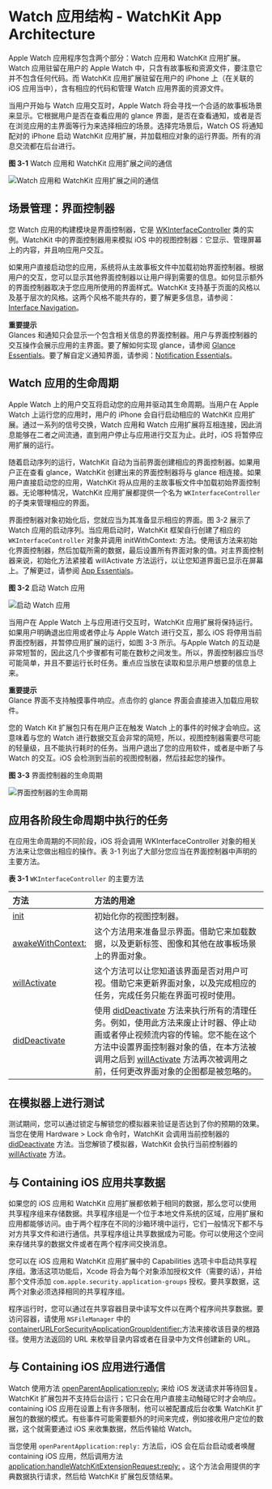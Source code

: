 # Watch 应用结构 - WatchKit App Architecture

Apple Watch 应用程序包含两个部分：Watch 应用和 WatchKit 应用扩展。Watch 应用驻留在用户的 Apple Watch 中，只含有故事板和资源文件，要注意它并不包含任何代码。而 WatchKit 应用扩展驻留在用户的 iPhone 上（在关联的 iOS 应用当中），含有相应的代码和管理 Watch 应用界面的资源文件。

当用户开始与 Watch 应用交互时，Apple Watch 将会寻找一个合适的故事板场景来显示。它根据用户是否在查看应用的 glance 界面，是否在查看通知，或者是否在浏览应用的主界面等行为来选择相应的场景。选择完场景后，Watch OS 将通知配对的 iPhone 启动 WatchKit 应用扩展，并加载相应对象的运行界面。所有的消息交流都在后台进行。

**图 3-1** Watch 应用和 WatchKit 应用扩展之间的通信

![Watch 应用和 WatchKit 应用扩展之间的通信](../images/app_communication_2x.png)  

## 场景管理：界面控制器

您 Watch 应用的构建模块是界面控制器，它是 [WKInterfaceController](https://developer.apple.com/library/prerelease/ios/documentation/WatchKit/Reference/WKInterfaceController_class/index.html#//apple_ref/occ/cl/WKInterfaceController) 类的实例。WatchKit 中的界面控制器用来模拟 iOS 中的视图控制器：它显示、管理屏幕上的内容，并且响应用户交互。

如果用户直接启动您的应用，系统将从主故事板文件中加载初始界面控制器。根据用户的交互，您可以显示其他界面控制器以让用户得到需要的信息。如何显示额外的界面控制器取决于您应用所使用的界面样式。WatchKit 支持基于页面的风格以及基于层次的风格。这两个风格不能共存的，要了解更多信息，请参阅：[Interface Navigation](../watchKit-apps/interface-navigation.md)。

>
**重要提示**   
Glances 和通知只会显示一个包含相关信息的界面控制器。用户与界面控制器的交互操作会展示应用的主界面。要了解如何实现 glance，请参阅 [Glance Essentials](../glances/glance-essentials.md)。要了解自定义通知界面，请参阅：[Notification Essentials](../notifications/notification-essentials.md)。

## Watch 应用的生命周期

Apple Watch 上的用户交互将启动您的应用并驱动其生命周期。当用户在 Apple Watch 上运行您的应用时，用户的 iPhone 会自行启动相应的 WatchKit 应用扩展。通过一系列的信号交换，Watch 应用和 Watch 应用扩展将互相连接，因此消息能够在二者之间流通，直到用户停止与应用进行交互为止。此时，iOS 将暂停应用扩展的运行。

随着启动序列的运行，WatchKit 自动为当前界面创建相应的界面控制器。如果用户正在查看 glance，WatchKit 创建出来的界面控制器将与 glance 相连接。如果用户直接启动您的应用，WatchKit 将从应用的主故事板文件中加载初始界面控制器。无论哪种情况，WatchKit 应用扩展都提供一个名为 `WKInterfaceController` 的子类来管理相应的界面。

界面控制器对象初始化后，您就应当为其准备显示相应的界面。图 3-2 展示了 Watch 应用的启动序列。当应用启动时，WatchKit 框架自行创建了相应的 `WKInterfaceController` 对象并调用 initWithContext: 方法。使用该方法来初始化界面控制器，然后加载所需的数据，最后设置所有界面对象的值。对主界面控制器来说，初始化方法紧接着 willActivate 方法运行，以让您知道界面已显示在屏幕上。了解更过，请参阅 [App Essentials](../watchKit-apps/ui-essentials.md)。

**图 3-2** 启动 Watch 应用

![启动 Watch 应用](../images/launch_cycle_2x.png)  

当用户在 Apple Watch 上与应用进行交互时，WatchKit 应用扩展将保持运行。如果用户明确退出应用或者停止与 Apple Watch 进行交互，那么 iOS 将停用当前界面控制器，并暂停应用扩展的运行，如图 3-3 所示。与Apple Watch 的互动是非常短暂的，因此这几个步骤都有可能在数秒之间发生。所以，界面控制器应当尽可能简单，并且不要运行长时任务。重点应当放在读取和显示用户想要的信息上来。

>
**重要提示**   
Glance 界面不支持触摸事件响应。点击你的 glance 界面会直接进入加载应用软件。

您的 Watch Kit 扩展包只有在用户正在触发 Watch 上的事件的时候才会响应。这意味着与您的 Watch 进行数据交互会非常的简短，所以，视图控制器需要尽可能的轻量级，且不能执行耗时的任务。当用户退出了您的应用软件，或者是中断了与 Watch 的交互。iOS 会检测到当前的视图控制器，然后挂起您的操作。

**图 3-3** 界面控制器的生命周期  

![界面控制器的生命周期](../images/watch_app_lifecycle_simple_2x.png)   

## 应用各阶段生命周期中执行的任务

在应用生命周期的不同阶段，iOS 将会调用 WKInterfaceController 对象的相关方法来让您做出相应的操作。表 3-1 列出了大部分您应当在界面控制器中声明的主要方法。


**表 3-1** `WKInterfaceController` 的主要方法   

方法 | 方法的用途
:----------- | :-----------
[init](https://developer.apple.com/library/prerelease/ios/documentation/WatchKit/Reference/WKInterfaceController_class/index.html#//apple_ref/occ/instm/WKInterfaceController/init)         | 初始化你的视图控制器。       
[awakeWithContext:](https://developer.apple.com/library/prerelease/ios/documentation/WatchKit/Reference/WKInterfaceController_class/index.html#//apple_ref/occ/instm/WKInterfaceController/awakeWithContext:)         | 这个方法用来准备显示界面。借助它来加载数据，以及更新标签、图像和其他在故事板场景上的界面对象。        
[willActivate](https://developer.apple.com/library/prerelease/ios/documentation/WatchKit/Reference/WKInterfaceController_class/index.html#//apple_ref/occ/instm/WKInterfaceController/willActivate)         | 这个方法可以让您知道该界面是否对用户可视。借助它来更新界面对象，以及完成相应的任务，完成任务只能在界面可视时使用。
[didDeactivate](https://developer.apple.com/library/prerelease/ios/documentation/WatchKit/Reference/WKInterfaceController_class/index.html#//apple_ref/occ/instm/WKInterfaceController/didDeactivate)         | 使用 [didDeactivate](https://developer.apple.com/library/prerelease/ios/documentation/WatchKit/Reference/WKInterfaceController_class/index.html#//apple_ref/occ/instm/WKInterfaceController/didDeactivate) 方法来执行所有的清理任务。例如，使用此方法来废止计时器、停止动画或者停止视频流内容的传输。您不能在这个方法中设置界面控制器对象的值，在本方法被调用之后到 [willActivate](https://developer.apple.com/library/prerelease/ios/documentation/WatchKit/Reference/WKInterfaceController_class/index.html#//apple_ref/occ/instm/WKInterfaceController/willActivate) 方法再次被调用之前，任何更改界面对象的企图都是被忽略的。 


## 在模拟器上进行测试

测试期间，您可以通过锁定与解锁您的模拟器来验证是否达到了你的预期的效果。当您在使用 Hardware > Lock 命令时，WatchKit 会调用当前控制器的 [didDeactivate](https://developer.apple.com/library/prerelease/ios/documentation/WatchKit/Reference/WKInterfaceController_class/index.html#//apple_ref/occ/instm/WKInterfaceController/didDeactivate) 方法。当您解锁了模拟器，WatchKit 会执行当前控制器的 [willActivate](https://developer.apple.com/library/prerelease/ios/documentation/WatchKit/Reference/WKInterfaceController_class/index.html#//apple_ref/occ/instm/WKInterfaceController/willActivate) 方法。  

## 与 Containing iOS 应用共享数据

如果您的 iOS 应用和 WatchKit 应用扩展都依赖于相同的数据，那么您可以使用共享程序组来存储数据。共享程序组是一个位于本地文件系统的区域，应用扩展和应用都能够访问。由于两个程序在不同的沙箱环境中运行，它们一般情况下都不与对方共享文件和进行通信。共享程序组让共享数据成为可能。你可以使用这个空间来存储共享的数据文件或者在两个程序间交换消息。

您可以在 iOS 应用和 WatchKit 应用扩展中的 Capabilities 选项卡中启动共享程序组。激活这项功能后，Xcode 将会为每个对象添加授权文件（需要的话），并给那个文件添加 `com.apple.security.application-groups` 授权。要共享数据，这两个对象必须选择相同的共享程序组。

程序运行时，您可以通过在共享容器目录中读写文件以在两个程序间共享数据。要访问容器，请使用 `NSFileManager` 中的 [containerURLForSecurityApplicationGroupIdentifier:](https://developer.apple.com/library/prerelease/ios/documentation/Cocoa/Reference/Foundation/Classes/NSFileManager_Class/index.html#//apple_ref/occ/instm/NSFileManager/containerURLForSecurityApplicationGroupIdentifier:)方法来接收该目录的根路径。使用方法返回的 URL 来枚举目录内容或者在目录中为文件创建新的 URL。

## 与 Containing iOS 应用进行通信

Watch 使用方法 [openParentApplication:reply:](https://developer.apple.com/library/prerelease/ios/documentation/WatchKit/Reference/WKInterfaceController_class/index.html#//apple_ref/occ/clm/WKInterfaceController/openParentApplication:reply:) 来给 iOS 发送请求并等待回复。WatchKit 扩展包并不支持后台运行；它只会在用户直接主动触碰它时才会响应。containing iOS 应用在设置上有许多限制，他可以被配置成后台收集 WatchKit 扩展包的数据的模式。有些事件可能需要额外的时间来完成，例如接收用户定位的数据，这个就需要通过 iOS 来收集数据，然后传输给 Watch。  

当您使用 `openParentApplication:reply:` 方法后，iOS 会在后台启动或者唤醒 containing iOS 应用，然后调用方法 [application:handleWatchKitExtensionRequest:reply:](https://developer.apple.com/library/prerelease/ios/documentation/UIKit/Reference/UIApplicationDelegate_Protocol/index.html#//apple_ref/occ/intfm/UIApplicationDelegate/application:handleWatchKitExtensionRequest:reply:) 。这个方法会用提供的字典数据执行请求，然后给 WatchKit 扩展包反馈结果。
